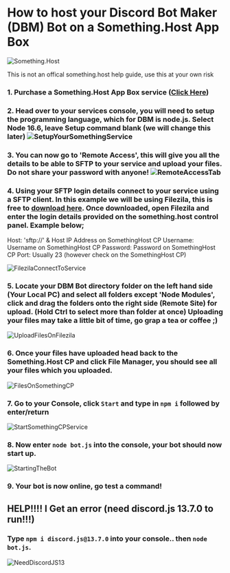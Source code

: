 # How to host your Discord Bot Maker (DBM) Bot on a Something.Host App Box

![Something.Host](https://zentool.xyz/images/somethinghostbanner.png)

This is not an offical something.host help guide, use this at your own risk

### 1. Purchase a Something.Host App Box service ([Click Here](https://something.host/en/products/discord-bot-hosting))

### 2. Head over to your services console, you will need to setup the programming language, which for DBM is node.js. Select Node 16.6, leave Setup command blank (we will change this later) ![SetupYourSomethingService](http://timmyis.gay/images/chrome_nAhSBcSGkq.png)

### 3. You can now go to 'Remote Access', this will give you all the details to be able to SFTP to your service and upload your files. Do not share your password with anyone! ![RemoteAccessTab](http://timmyis.gay/images/chrome_mq2tmXNFbj.png)

### 4. Using your SFTP login details connect to your service using a SFTP client. In this example we will be using Filezila, this is free to [download here](https://filezilla-project.org/download.php?type=client). Once downloaded, open Filezila and enter the login details provided on the something.host control panel. Example below; 

Host: 'sftp://' & Host IP Address on SomethingHost CP
Username: Username on SomethingHost CP
Password: Password on SomethingHost CP
Port: Usually 23 (however check on the SomethingHost CP)

![FilezilaConnectToService](http://timmyis.gay/images/filezilla_HAtSFwygDd.png)

### 5. Locate your DBM Bot directory folder on the left hand side (Your Local PC) and select all folders except 'Node Modules', click and drag the folders onto the right side (Remote Site) for upload. (Hold Ctrl to select more than folder at once) Uploading your files may take a little bit of time, go grap a tea or coffee ;)

![UploadFilesOnFilezila](http://timmyis.gay/images/filezilla_D8GHTbDIcW.png)

### 6. Once your files have uploaded head back to the Something.Host CP and click File Manager, you should see all your files which you uploaded.
![FilesOnSomethingCP](http://timmyis.gay/images/chrome_UX9MTQAgTq.png)

### 7. Go to your Console, click `Start` and type in `npm i` followed by enter/return
![StartSomethingCPService](http://timmyis.gay/images/chrome_rTJVnLC5xn.png)

### 8. Now enter `node bot.js` into the console, your bot should now start up.
![StartingTheBot](http://timmyis.gay/images/chrome_5WY9w34YPq.png)

### 9. Your bot is now online, go test a command!

## HELP!!!! I Get an error (need discord.js 13.7.0 to run!!!)
### Type `npm i discord.js@13.7.0` into your console.. then `node bot.js`. 
![NeedDiscordJS13](https://timmyis.gay/images/chrome_kA2f3LJqUb.png)
